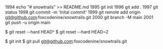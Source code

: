  1994  echo "# snowtrails" >> README.md
 1995  git init
 1996  git add .
 1997  git status
 1998  git commit -m 'Inital commit'
 1999  git remote add origin git@github.com:foxcodenine/snowtrails.git
 2000  git branch -M main
 2001  git push -u origin main




$ git reset --hard HEAD^
$ git reset --hard HEAD~2

$ git init
$ git pull git@github.com:foxcodenine/snowtrails.git